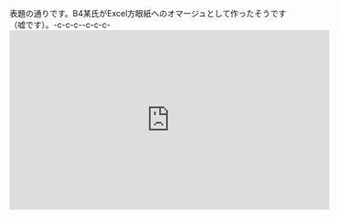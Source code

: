 表題の通りです。B4某氏がExcel方眼紙へのオマージュとして作ったそうです（嘘です）。-c-c-c--c-c-c-<iframe width="560" height="315" src="https://www.youtube.com/embed/UnfgtCqpD50" frameborder="0" allowfullscreen></iframe>
